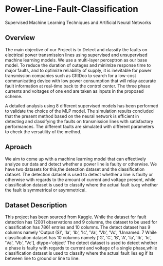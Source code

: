 # Power-Line-Fault-Classification
Supervised Machine Learning Techniques and Artificial Neural Networks
## Overview
The main objective of our Project is to Detect and classify the faults on electrical power transmission lines using supervised and unsupervised machine learning models. We use a multi-layer perceptron as our base model. 
To reduce the duration of outages and minimize response time to major faults, and to optimize reliability of supply, it is inevitable for power transmission companies such as GRIDco to search for a low-cost communicating device with low power consumption that will relay accurate fault information at real-time back to the control center.
The three phase currents and voltages of one end are taken as inputs in the proposed scheme.

A detailed analysis using 8 different supervised models has been performed to validate the choice of the MLP model. The simulation results concluded that the present method based on the neural network is efficient in detecting and classifying the faults on transmission lines with satisfactory performances. The different faults are simulated with different parameters to check the versatility of the method. 

## Aproach
We aim to come up with a machine learning model that can effectively analyze our data and detect whether a power line is faulty or otherwise.
We have two datasets for this,the detection dataset and the classification dataset.
The detection dataset is used to detect whether a line is faulty or otherwise with regards to the amount of current and voltage present, while classification dataset is used to classify where the actual fault is.eg whether the fault is symmetrical or asymmetrical.



## Dataset Description

This project has been sourced from Kaggle. While the dataset for fault detection has 12001 observations and 9 columns, the dataset to be used for classification has 7861 entries and 10 columns.
The detect dataset has 9 columns namely
'Output (S)', 'Ia', 'Ib', 'Ic', 'Va', 'Vb', 'Vc', 'Unnamed: 7
While classification dataset has 10 columns namely
['G', 'C', 'B', 'A', 'Ia', 'Ib', 'Ic', 'Va', 'Vb', 'Vc'], dtype='object'
The detect dataset is used to detect whether a phase is faulty with regards to current and voltage of a single phase,while classification dataset is used to classify where the actual fault lies eg if its between line to ground or line to line.


